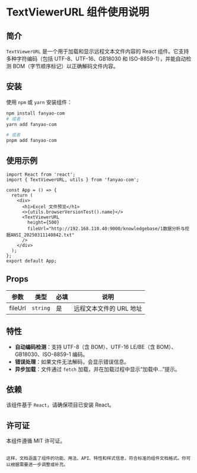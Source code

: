 # TextViewerURL 组件使用说明

## 简介

`TextViewerURL` 是一个用于加载和显示远程文本文件内容的 React 组件。它支持多种字符编码（包括 UTF-8、UTF-16、GB18030 和 ISO-8859-1），并能自动检测 BOM（字节顺序标记）以正确解码文件内容。

## 安装

使用 `npm` 或 `yarn` 安装组件：

```sh
npm install fanyao-com
# 或者
yarn add fanyao-com

# 或者
pnpm add fanyao-com
```

## 使用示例

```tsx
import React from 'react';
import { TextViewerURL, utils } from 'fanyao-com';

const App = () => {
  return (
    <div>
      <h1>Excel 文件预览</h1>
      <>{utils.browserVersionTest().name}</>
      <TextViewerURL
        height={500}
        fileUrl="http://192.168.110.40:9000/knowledgebase/1数据分析与挖掘ANSI_20250311140842.txt"
      />
    </div>
  );
};
export default App;
```

## Props

| 参数    | 类型     | 必填 | 说明                    |
| ------- | -------- | ---- | ----------------------- |
| fileUrl | `string` | 是   | 远程文本文件的 URL 地址 |

## 特性

- **自动编码检测**：支持 UTF-8（含 BOM）、UTF-16 LE/BE（含 BOM）、GB18030、ISO-8859-1 编码。
- **错误处理**：如果文件无法解码，会显示错误信息。
- **异步加载**：文件通过 `fetch` 加载，并在加载过程中显示“加载中...”提示。

## 依赖

该组件基于 `React`，请确保项目已安装 React。

## 许可证

本组件遵循 MIT 许可证。

```

这样，文档涵盖了组件的功能、用法、API、特性和样式信息，符合标准的组件文档格式。你可以根据需要进一步调整或补充。
```
